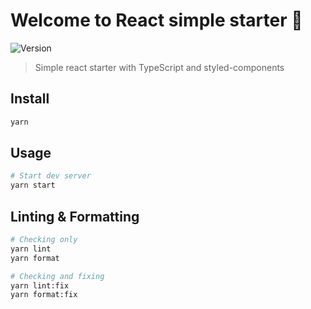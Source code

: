 # Welcome to React simple starter 👋

![Version](https://img.shields.io/badge/version-1.0.0-blue.svg?cacheSeconds=2592000)

> Simple react starter with TypeScript and styled-components

## Install

```sh
yarn
```

## Usage

```sh
# Start dev server
yarn start
```

## Linting & Formatting

```sh
# Checking only
yarn lint
yarn format

# Checking and fixing
yarn lint:fix
yarn format:fix
```
